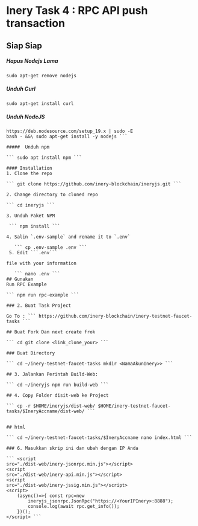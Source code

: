 # Inery Task 4 : RPC API push transaction
## Siap Siap
##### Hapus Nodejs Lama

``` sudo apt-get remove nodejs ```

##### Unduh Curl

``` sudo apt-get install curl ```

#####  Unduh NodeJS

``` curl -fsSL 
https://deb.nodesource.com/setup_19.x | sudo -E 
bash - &&\ sudo apt-get install -y nodejs ```

#####  Unduh npm

``` sudo apt install npm ``` 

#### Installation
1. Clone the repo 

``` git clone https://github.com/inery-blockchain/ineryjs.git ```

2. Change directory to cloned repo 

``` cd ineryjs ```

3. Unduh Paket NPM

 ``` npm install ``` 

4. Salin `.env-sample` and rename it to `.env`

   ``` cp .env-sample .env ```
 5. Edit ```.env``` 

file with your information

   ``` nano .env ```
## Gunakan
Run RPC Example 

``` npm run rpc-example ``` 

### 2. Buat Task Project

Go To : ``` https://github.com/inery-blockchain/inery-testnet-faucet-tasks ```

## Buat Fork Dan next create frok

``` cd git clone <link_clone_your> ```

### Buat Directory

``` cd ~/inery-testnet-faucet-tasks mkdir <NamaAkunInery>> ```

## 3. Jalankan Perintah Build-Web:

``` cd ~/ineryjs npm run build-web ```

## 4. Copy Folder disit-web ke Project

``` cp -r $HOME/ineryjs/dist-web/ $HOME/inery-testnet-faucet-tasks/$IneryAccname/dist-web/ ```
 

## html

``` cd ~/inery-testnet-faucet-tasks/$IneryAccname nano index.html ```

### 6. Masukkan skrip ini dan ubah dengan IP Anda

``` <script 
src="./dist-web/inery-jsonrpc.min.js"></script> 
<script 
src="./dist-web/inery-api.min.js"></script> 
<script 
src="./dist-web/inery-jssig.min.js"></script> 
<script>
    (async()=>{ const rpc=new 
        ineryjs_jsonrpc.JsonRpc("https://<YourIPInery>:8888"); 
        console.log(await rpc.get_info());
    })();
</script> ```

